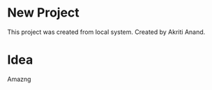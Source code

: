 # New Project 

This project was created from local system.
Created by Akriti Anand.

# Idea
 Amazng